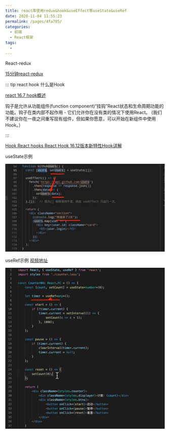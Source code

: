 ```yaml
---
title: react库使用redux&hook&useEffect等useState&useRef
date: 2020-11-04 11:55:23
permalink: /pages/4fa705/
categories:
  - 前端
  - React框架
tags:
  - 
---
```



React-redux

[15分钟react-redux](https://www.bilibili.com/video/BV1n4411Z79W?from=search&seid=12883883152405349876)


::: tip  react hook 什么是Hook

[react 16.7 hook概述](https://www.jianshu.com/p/e61faf452565)

钩子是允许从功能组件(function component)“挂钩”React状态和生命周期功能的功能。钩子在类内部不起作用 - 它们允许你在没有类的情况下使用React。 (我们不建议你在一夜之间重写现有组件，但如果你愿意，可以开始在新组件中使用Hook。）

:::





[Hook React hooks React Hook 16.12版本新特性Hook详解](https://www.bilibili.com/video/BV1VE411w7wi?from=search&seid=4874220794429879918)




useState示例

<img src="./minilet/image-20201104142427424.png" alt="image-20201104142427424" style="zoom:50%;" />



useRef示例  [视频地址](https://www.bilibili.com/video/BV1Tv41117fn?from=search&seid=16539574206686725215)





<img src="./minilet/image-20201104152114850.png" alt="image-20201104152114850" style="zoom:50%;" />